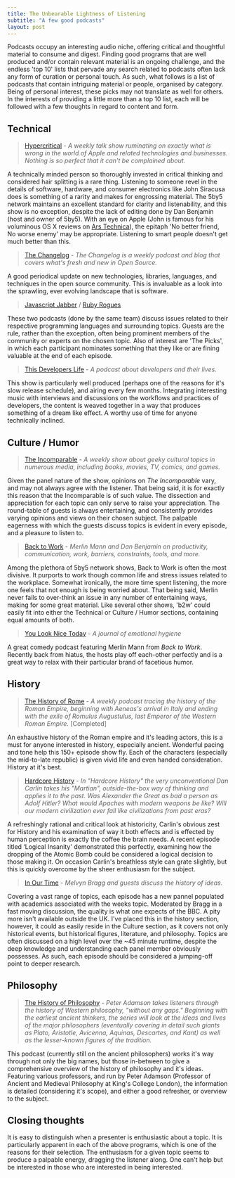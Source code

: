 ```yaml
---
title: The Unbearable Lightness of Listening
subtitle: "A few good podcasts"
layout: post
---
```


Podcasts occupy an interesting audio niche, offering critical and thoughtful material to consume and digest. Finding good programs that are well produced and/or contain relevant material is an ongoing challenge, and the endless 'top 10' lists that pervade any search related to podcasts often lack any form of curation or personal touch. As such, what follows is a list of podcasts that contain intriguing material or people, organised by category. Being of personal interest, these picks may not translate as well for others. In the interests of providing a little more than a top 10 list, each will be followed with a few thoughts in regard to content and form.

## Technical

> [Hypercritical][L1] - <em class="quote">A weekly talk show ruminating on exactly what is wrong in the world of Apple and related technologies and businesses. Nothing is so perfect that it can't be complained about.</em>

A technically minded person so thoroughly invested in critical thinking and considered hair splitting is a rare thing. Listening to someone revel in the details of software, hardware, and consumer electronics like John Siracusa does is something of a rarity and makes for engrossing material. The 5by5 network maintains an excellent standard for clarity and listenability, and this show is no exception, despite the lack of editing done by Dan Benjamin (host and owner of 5by5). With an eye on Apple (John is famous for his voluminous OS X reviews on [Ars Technica][L2]), the epitaph 'No better friend, No worse enemy' may be appropriate. Listening to smart people doesn't get much better than this.

> [The Changelog][L3] - <em class="quote">The Changelog is a weekly podcast and blog that covers what's fresh and new in Open Source.</em>

A good periodical update on new technologies, libraries, languages, and techniques in the open source community. This is invaluable as a look into the sprawling, ever evolving landscape that is software.

> [Javascript Jabber][L4] / [Ruby Rogues](http://rubyrogues.com/)

These two podcasts (done by the same team) discuss issues related to their respective programming languages and surrounding topics. Guests are the rule, rather than the exception, often being prominent members of the community or experts on the chosen topic. Also of interest are 'The Picks', in which each participant nominates something that they like or are fining valuable at the end of each episode.

> [This Developers Life][L5] - <em class="quote">A podcast about developers and their lives.</em>

This show is particularly well produced (perhaps one of the reasons for it's slow release schedule), and airing every few months. Integrating interesting music with interviews and discussions on the workflows and practices of developers, the content is weaved together in a way that produces something of a dream like effect. A worthy use of time for anyone technically inclined.


## Culture / Humor

> [The Incomparable][L6] - <em class="quote">A weekly show about geeky cultural topics in numerous media, including books, movies, TV, comics, and games.</em>

Given the panel nature of the show, opinions on <em>The Incomparable</em> vary, and may not always agree with the listener. That being said, it is for exactly this reason that the Incomparable is of such value. The dissection and appreciation for each topic can only serve to raise your appreciation. The round-table of guests is always entertaining, and consistently provides varying  opinions and views on their chosen subject. The palpable eagerness with which the guests discuss topics is evident in every episode, and a pleasure to listen to.

> [Back to Work][L7] - <em class="quote">Merlin Mann and Dan Benjamin on productivity, communication, work, barriers, constraints, tools, and more.</em>

Among the plethora of 5by5 network shows, Back to Work is often the most divisive. It purports to work though common life and stress issues related to the workplace. Somewhat ironically, the more time spent listening, the more one feels that not enough is being worried about. That being said, Merlin never fails to over-think an issue in any number of entertaining ways, making for some great material. Like several other shows, 'b2w' could easily fit into either the Technical or Culture / Humor sections, containing equal amounts of both.

> [You Look Nice Today][L8] - <em>A journal of emotional hygiene </em>

A great comedy podcast featuring Merlin Mann from <em>Back to Work</em>. Recently back from hiatus, the hosts play off each-other perfectly and is a great way to relax with their particular brand of facetious humor.


## History

> [The History of Rome][L9] - <em>A weekly podcast tracing the history of the Roman Empire, beginning with Aeneas's arrival in Italy and ending with the exile of Romulus Augustulus, last Emperor of the Western Roman Empire.</em> [Completed]

An exhaustive history of the Roman empire and it's leading actors, this is a must for anyone interested in history, especially ancient. Wonderful pacing and tone help this 150+ episode show fly. Each of the characters (especially the mid-to-late republic) is given vivid life and even handed consideration. History at it's best.

> [Hardcore History][L10] - <em>In "Hardcore History" the very unconventional Dan Carlin takes his "Martian", outside-the-box way of thinking and applies it to the past. Was Alexander the Great as bad a person as Adolf Hitler? What would Apaches with modern weapons be like? Will our modern civilization ever fall like civilizations from past eras?</em>

A refreshingly rational and critical look at historicity, Carlin's obvious zest for History and his
examination of way it both effects and is effected by human perception is exactly the coffee the
brain needs. A recent episode titled ‘Logical Insanity' demonstrated this perfectly, examining how
the dropping of the Atomic Bomb could be considered a logical decision to those making it. On
occasion Carlin's breathless style can grate slightly, but this is quickly overcome by the sheer
enthusiasm for the subject.

> [In Our Time][L11] - <em>Melvyn Bragg and guests discuss the history of ideas.</em>

Covering a vast range of topics, each episode has a new pannel populated with academics associated with the weeks topic. Moderated by Bragg in a fast moving discussion, the quality is what one expects of the BBC. A pity more isn't available outside the UK. I've placed this in the history section, however, it could as easily reside in the Culture section, as it covers not only historical events, but historical figures, literature, and philosophy. Topics are often discussed on a high level over the ~45 minute runtime, despite the deep knowledge and understanding each panel member obviously possesses. As such, each episode should be considered a jumping-off point to deeper research.

## Philosophy

> [The History of Philosophy][L12] - <em>Peter Adamson takes listeners through the history of Western philosophy, "without any gaps." Beginning with the earliest ancient thinkers, the series will look at the ideas and lives of the major philosophers (eventually covering in detail such giants as Plato, Aristotle, Avicenna, Aquinas, Descartes, and Kant) as well as the lesser-known figures of the tradition.</em>

This podcast (currently still on the ancient philosophers) works it's way through not only the big names, but those in-between to give a comprehensive overview of the history of philosophy and it's ideas. Featuring various professors, and run by Peter Adamson (Professor of Ancient and Medieval Philosophy at King's College London), the information is detailed (considering it's scope), and either a good refresher, or overview to the subject.

## Closing thoughts

It is easy to distinguish when a presenter is enthusiastic about a topic. It is particularly apparent in each of the above programs, which is one of the reasons for their selection. The enthusiasm for a given topic seems to produce a palpable energy, dragging the listener along. One can't help but be interested in those who are interested in being interested.

[L1]: http://5by5.tv/hypercritical/
[L2]: http://www.arstechnica.com
[L3]: http://thechangelog.com/
[L4]: http://javascriptjabber.com/
[L5]: http://thisdeveloperslife.com/
[L6]: http://5by5.tv/incomparable
[L7]: http://5by5.tv/b2w/
[L8]: http://youlooknicetoday.com/
[L9]: http://thehistoryofrome.typepad.com/
[L10]: http://www.dancarlin.com/disp.php/hh
[L11]: http://www.bbc.co.uk/programmes/b006qykl
[L12]: http://www.historyofphilosophy.net/